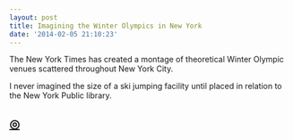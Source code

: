 ```yaml
---
layout: post
title: Imagining the Winter Olympics in New York
date: '2014-02-05 21:10:23'
---
```


<p>The New York Times has created a montage of theoretical Winter Olympic venues scattered throughout New York City. </p>

<p>I never imagined the size of a ski jumping facility until placed in relation to the New York Public library.</p>

<h2 id="thenewsprintcoblogwinterolympicsinnewyork"><a href="thenewsprint.co/blog/winter-olympics-in-new-york">◎</a></h2>
